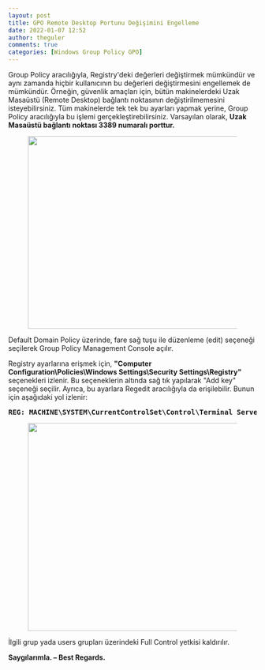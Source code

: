 ```yaml
---
layout: post
title: GPO Remote Desktop Portunu Değişimini Engelleme
date: 2022-01-07 12:52
author: theguler
comments: true
categories: [Windows Group Policy GPO]
---
```

<!-- wp:paragraph -->
<p>Group Policy aracılığıyla, Registry'deki değerleri değiştirmek mümkündür ve aynı zamanda hiçbir kullanıcının bu değerleri değiştirmesini engellemek de mümkündür. Örneğin, güvenlik amaçları için, bütün makinelerdeki Uzak Masaüstü (Remote Desktop) bağlantı noktasının değiştirilmemesini isteyebilirsiniz. Tüm makinelerde tek tek bu ayarları yapmak yerine, Group Policy aracılığıyla bu işlemi gerçekleştirebilirsiniz. Varsayılan olarak, <strong>Uzak Masaüstü bağlantı noktası 3389 numaralı porttur.</strong></p>
<!-- /wp:paragraph -->

<!-- wp:image {"id":939,"width":734,"height":390,"sizeSlug":"large","linkDestination":"none"} -->
<figure class="wp-block-image size-large is-resized"><img src="https://theguler.wordpress.com/wp-content/uploads/2022/01/g1-1.png?w=1024" alt="" class="wp-image-939" width="734" height="390" /></figure>
<!-- /wp:image -->

<!-- wp:paragraph -->
<p>Default Domain Policy üzerinde, fare sağ tuşu ile düzenleme (edit) seçeneği seçilerek Group Policy Management Console açılır.</p>
<!-- /wp:paragraph -->

<!-- wp:paragraph -->
<p>Registry ayarlarına erişmek için, <strong>"Computer Configuration\Policies\Windows Settings\Security Settings\Registry"</strong> seçenekleri izlenir. Bu seçeneklerin altında sağ tık yapılarak "Add key" seçeneği seçilir. Ayrıca, bu ayarlara Regedit aracılığıyla da erişilebilir. Bunun için aşağıdaki yol izlenir:</p>
<!-- /wp:paragraph -->

<!-- wp:preformatted -->
<pre class="wp-block-preformatted"><strong>REG: MACHINE\SYSTEM\CurrentControlSet\Control\Terminal Server\WinStations\RDP-Tcp</strong></pre>
<!-- /wp:preformatted -->

<!-- wp:image {"id":941,"width":733,"height":421,"sizeSlug":"large","linkDestination":"none"} -->
<figure class="wp-block-image size-large is-resized"><img src="https://theguler.wordpress.com/wp-content/uploads/2022/01/f1.png?w=1024" alt="" class="wp-image-941" width="733" height="421" /></figure>
<!-- /wp:image -->

<!-- wp:paragraph -->
<p>İlgili grup yada users grupları üzerindeki Full Control yetkisi kaldırılır.</p>
<!-- /wp:paragraph -->

<!-- wp:paragraph -->
<p><strong>Saygılarımla. – Best Regards.</strong></p>
<!-- /wp:paragraph -->
